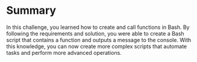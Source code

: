 # Summary

In this challenge, you learned how to create and call functions in Bash. By following the requirements and solution, you were able to create a Bash script that contains a function and outputs a message to the console. With this knowledge, you can now create more complex scripts that automate tasks and perform more advanced operations.
